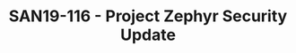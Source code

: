 ---
categories:
- san19
description: This talk will give an overview of the work by the security subcommittee
  within the Zephyr project, including the current status of security within the project.
  It will cover what happens when a vulnerability is reported, as well as ongoing
  efforts around static analysis.
image:
  featured: 'true'
  path: /assets/images/featured-images/san19/SAN19-116.png
session_attendee_num: '17'
session_id: SAN19-116
session_room: Sunset 3 (Session 3)
session_slot:
  end_time: '2019-09-23 16:25:00'
  start_time: '2019-09-23 16:00:00'
session_speakers:
- speaker_bio: David Brown is a member of the Linaro Security Working Group, and has
    worked on the Linux kernel, with a focus on security for a number of years. Recently,
    he has been focusing on security as it relates to IoT and embedded devices, including
    focusing on secure booting, and secure network communications. He is currently
    the Security Architect for the Zephyr Project.
  speaker_company: Linaro
  speaker_image: /assets/images/speakers/san19/david-brown.jpg
  speaker_location: ''
  speaker_name: David Brown
  speaker_position: Senior Engineer
  speaker_url: ''
  speaker_username: davidbrown14
session_track: IoT and Embedded
tag: session
tags:
- IoT and Embedded
- ' Security'
title: SAN19-116 - Project Zephyr Security Update
---